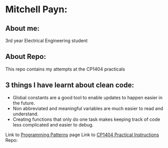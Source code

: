 # Mitchell Payn:
## About me: 
3rd year Electrical Engineering student
## About Repo: 
This repo contains my attempts at the CP1404 practicals

## 3 things I have learnt about clean code:

- Global constants are a good tool to enable updates to happen easier in the future.
- Non abbreviated and meaningful variables are much easier to read and understand.
- Creating functions that only do one task makes keeping track of code less complicated and easier to debug.

Link to [Programming Patterns](https://https://github.com/CP1404/Starter/wiki/Programming-Patterns) page
Link to [CP1404 Practical Instructions](https://github.com/CP1404/Practicals) Repo: 